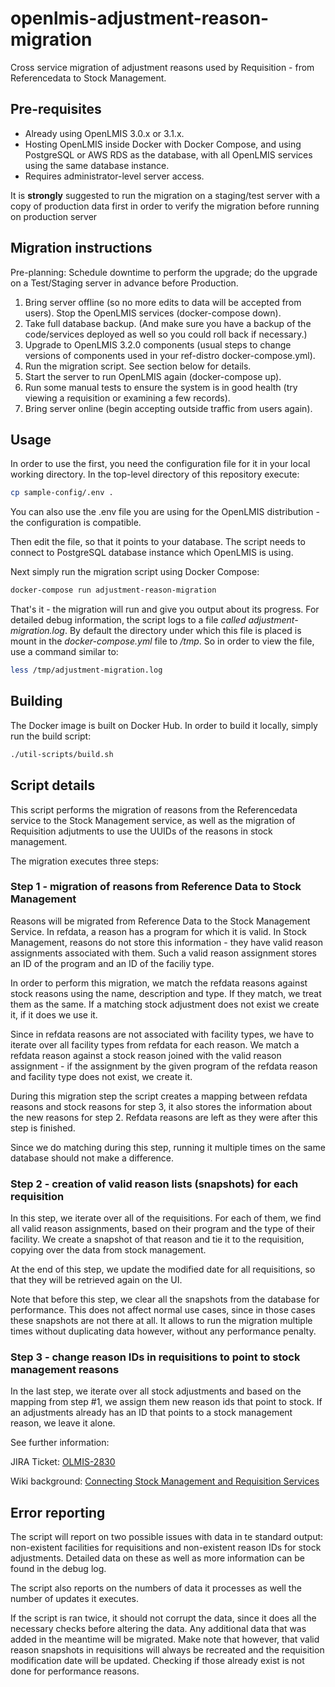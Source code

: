 # openlmis-adjustment-reason-migration

Cross service migration of adjustment reasons used by Requisition - from Referencedata to Stock Management.

## Pre-requisites 

* Already using OpenLMIS 3.0.x or 3.1.x.
* Hosting OpenLMIS inside Docker with Docker Compose, and using PostgreSQL or AWS RDS as the database, with all OpenLMIS services using the same database instance.
* Requires administrator-level server access.

It is **strongly** suggested to run the migration on a staging/test server with a copy of production data 
first in order to verify the migration before running on production server

## Migration instructions

Pre-planning: Schedule downtime to perform the upgrade; do the upgrade on a Test/Staging server in advance before Production.

1. Bring server offline (so no more edits to data will be accepted from users). Stop the OpenLMIS services (docker-compose down).
2. Take full database backup. (And make sure you have a backup of the code/services deployed as well so you could roll back if necessary.)
3. Upgrade to OpenLMIS 3.2.0 components (usual steps to change versions of components used in your ref-distro docker-compose.yml).
4. Run the migration script. See section below for details.
5. Start the server to run OpenLMIS again (docker-compose up).
6. Run some manual tests to ensure the system is in good health (try viewing a requisition or examining a few records).
7. Bring server online (begin accepting outside traffic from users again).


## Usage

In order to use the first, you need the configuration file for it in your local working directory.
In the top-level directory of this repository execute:

```bash
cp sample-config/.env .
```
You can also use the .env file you are using for the OpenLMIS distribution - the configuration is compatible.

Then edit the file, so that it points to your database. The script needs to
connect to PostgreSQL database instance which OpenLMIS is using.

Next simply run the migration script using Docker Compose:

```bash
docker-compose run adjustment-reason-migration
```

That's it - the migration will run and give you output about its progress.
For detailed debug information, the script logs to a file *called adjustment-migration.log*.
By default the directory under which this file is placed is mount in the *docker-compose.yml* file
to */tmp*. So in order to view the file, use a command similar to:

```bash
less /tmp/adjustment-migration.log
```

## Building

The Docker image is built on Docker Hub. In order to build it locally, simply run the build script:

```bash
./util-scripts/build.sh
``` 

## Script details

This script performs the migration of reasons from the Referencedata service to the Stock Management service, as well
as the migration of Requisition adjutments to use the UUIDs of the reasons in stock management.

The migration executes three steps:

### Step 1 - migration of reasons from Reference Data to Stock Management

Reasons will be migrated from Reference Data to the Stock Management Service. In refdata, a reason has a program
for which it is valid. In Stock Management, reasons do not store this information - they have valid reason assignments
associated with them. Such a valid reason assignment stores an ID of the program and an ID of the faciliy type.

In order to perform this migration, we match the refdata reasons against stock reasons using the name, description
and type. If they match, we treat them as the same. If a matching stock adjustment does not exist we create it,
if it does we use it. 

Since in refdata reasons are not associated with facility types, we have to iterate over all facility types 
from refdata for each reason. We match a refdata reason against a stock reason joined with the valid reason 
assignment - if the assignment by the given program of the refdata reason and facility type does not exist, 
we create it.  

During this migration step the script creates a mapping between refdata reasons and stock reasons for step 3,
it also stores the information about the new reasons for step 2. Refdata reasons are left as they were after
this step is finished.

Since we do matching during this step, running it multiple times on the same database should not make a
difference.

### Step 2 - creation of valid reason lists (snapshots) for each requisition

In this step, we iterate over all of the requisitions. For each of them, we find all valid reason assignments,
based on their program and the type of their facility. We create a snapshot of that reason and tie it to the
requisition, copying over the data from stock management.

At the end of this step, we update the modified date for all requisitions, so that they will be retrieved again
on the UI.

Note that before this step, we clear all the snapshots from the database for performance. This does not affect
normal use cases, since in those cases these snapshots are not there at all. It allows to run the migration
multiple times without duplicating data however, without any performance penalty.

### Step 3 - change reason IDs in requisitions to point to stock management reasons

In the last step, we iterate over all stock adjustments and based on the mapping from step #1, we assign them
new reason ids that point to stock. If an adjustments already has an ID that points to a stock management
reason, we leave it alone.

See further information: 

JIRA Ticket: [OLMIS-2830](https://openlmis.atlassian.net/browse/OLMIS-2830)

Wiki background: [Connecting Stock Management and Requisition Services](https://openlmis.atlassian.net/wiki/spaces/OP/pages/114234797/Connecting+Stock+Management+and+Requisition+Services)

## Error reporting

The script will report on two possible issues with data in te standard output: non-existent facilities for 
requisitions and non-existent reason IDs for stock adjustments. Detailed data on these as well as more information
can be found in the debug log.

The script also reports on the numbers of data it processes as well the number of updates it executes.

If the script is ran twice, it should not corrupt the data, since it does all the necessary checks before
altering the data. Any additional data that was added in the meantime will be migrated. Make note that however,
that valid reason snapshots in requisitions will always be recreated and the requisition modification date 
will be updated. Checking if those already exist is not done for performance reasons.
